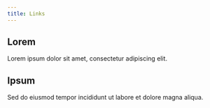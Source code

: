 ```yaml
---
title: Links
---
```


## Lorem

Lorem ipsum dolor sit amet, consectetur adipiscing elit.

## Ipsum

Sed do eiusmod tempor incididunt ut labore et dolore magna aliqua.

